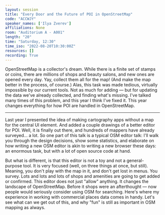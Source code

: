 ```yaml
---
layout: session
title: "Every Door and the Future of POI in OpenStreetMap"
code: "ACCWJY"
speaker_names: ['Ilya Zverev']
affiliations: None
room: "Auditorium A - A001"
length: "20"
time: "Saturday, 12:30"
time_iso: "2022-08-20T10:30:00Z"
resources: []
recording: True
---
```


OpenStreetMap is a collector's dream. While there is a finite set of stamps or coins, there are millions of shops and beauty salons, and new ones are opened every day. Yay, collect them all for the map! (And make the map better in the process, of course.) Alas, this task was made tedious, virtually impossible by our current tools. Not as much for adding — but for updating the data we've already collected, and finding what's missing. I've talked many times of this problem, and this year I think I've fixed it. This year changes everything for how POI are handled in OpenStreetMap.

<hr>

Last year I presented the idea of making cartography apps without a map for the central UI element. And added a couple drawings of a better editor for POI. Well, it is finally out there, and hundreds of mappers have already surveyed... a lot. So one part of this talk is a typical OSM editor talk: I'll walk you through the design decisions, show some statistics, and elaborate on how writing a new OSM editor is akin to writing a new browser these days: an enormous task, but with a lot of open source code at hand.

But what is different, is that this editor is not a toy and not a general-purpose tool. It is very focused (well, on three things at once, but still). Meaning, you don't play with the map in it, and don't get lost in menus. You survey. Lots and lots and lots of shops and amenities are going to get added or confirmed. This editor does not just &#34;allow&#34; anything. It changes the landscape of OpenStreetMap. Before it shops were an afterthought — now people would seriously consider using OSM for searching. Here's where my experience in working with commercial places data comes in handy. Let's see what can we get out of this, and why &#34;fun&#34; is still as important in OSM mapping as always.


